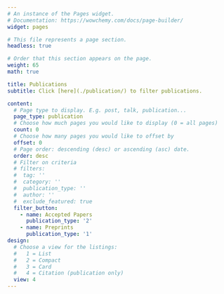 ```yaml
---
# An instance of the Pages widget.
# Documentation: https://wowchemy.com/docs/page-builder/
widget: pages

# This file represents a page section.
headless: true

# Order that this section appears on the page.
weight: 65
math: true

title: Publications
subtitle: Click [here](./publication/) to filter publications.

content:
  # Page type to display. E.g. post, talk, publication...
  page_type: publication
  # Choose how much pages you would like to display (0 = all pages)
  count: 0
  # Choose how many pages you would like to offset by
  offset: 0
  # Page order: descending (desc) or ascending (asc) date.
  order: desc
  # Filter on criteria
  # filters:
  #  tag: ''
  #  category: ''
  #  publication_type: ''
  #  author: ''
  #  exclude_featured: true
  filter_button:
    - name: Accepted Papers
      publication_type: '2'
    - name: Preprints
      publication_type: '1'
design:
  # Choose a view for the listings:
  #   1 = List
  #   2 = Compact
  #   3 = Card
  #   4 = Citation (publication only)
  view: 4
---
```


